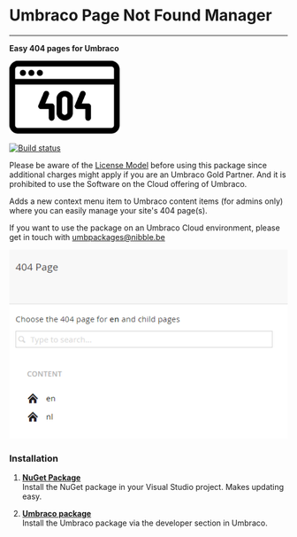 # Umbraco Page Not Found Manager #

----------

**Easy 404 pages for Umbraco**

![](logo.png)

[![Build status](https://ci.appveyor.com/api/projects/status/sce0it3jhfm2ywg4?svg=true)](https://ci.appveyor.com/project/TimGeyssens/umbracopagenotfoundmanager)

Please be aware of the [License Model](https://github.com/TimGeyssens/UmbracoPageNotFoundManager/blob/master/License.md) before using this package since additional charges might apply if you are an Umbraco Gold Partner. And it is prohibited to use the Software on the Cloud offering of Umbraco.

Adds a new context menu item to Umbraco content items (for admins only) where you can easily manage your site's 404 page(s).

If you want to use the package on an Umbraco Cloud environment, please get in touch with umbpackages@nibble.be

![](screenshot.png)


### Installation

1. [**NuGet Package**][NuGetPackageUrl]  
Install the NuGet package in your Visual Studio project. Makes updating easy.

2. [**Umbraco package**][UmbracoPackageUrl]  
Install the Umbraco package via the developer section in Umbraco.

[NuGetPackageUrl]: https://www.nuget.org/packages/Nibble.Umbraco.PageNotFoundManager/
[UmbracoPackageUrl]: https://our.umbraco.org/projects/backoffice-extensions/umbraco-page-not-found-manager/

